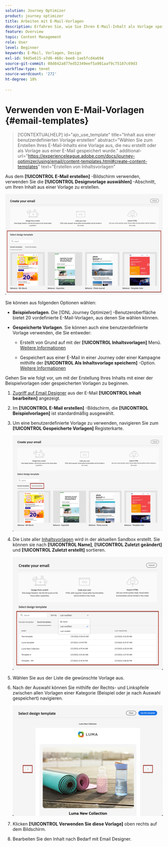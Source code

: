 ```yaml
---
solution: Journey Optimizer
product: journey optimizer
title: Arbeiten mit E-Mail-Vorlagen
description: Erfahren Sie, wie Sie Ihren E-Mail-Inhalt als Vorlage speichern und ihn in Journey Optimizer wiederverwenden.
feature: Overview
topic: Content Management
role: User
level: Beginner
keywords: E-Mail, Vorlagen, Design
exl-id: 94d5e615-a7d6-468c-bee8-1ae5fcd4a694
source-git-commit: 08d842a877ed52349eef5a901aaf9c75187c69d3
workflow-type: tm+mt
source-wordcount: '272'
ht-degree: 18%

---
```


# Verwenden von E-Mail-Vorlagen {#email-templates}

>[!CONTEXTUALHELP]
>id="ajo_use_template"
>title="Inhalt aus einer benutzerdefinierten Vorlage erstellen"
>abstract="Wählen Sie zum Erstellen Ihres E-Mail-Inhalts eine Vorlage aus, die neu erstellt oder als Vorlage aus einer E-Mail gespeichert wurde."
>additional-url="https://experienceleague.adobe.com/docs/journey-optimizer/using/email/content-templates.html#create-content-templates" text="Erstellen von Inhaltsvorlagen"

Aus dem **[!UICONTROL E-Mail erstellen]** -Bildschirm verwenden, verwenden Sie die **[!UICONTROL Designvorlage auswählen]** -Abschnitt, um Ihren Inhalt aus einer Vorlage zu erstellen.

![](assets/email_designer-templates.png)

Sie können aus folgenden Optionen wählen:

* **Beispielvorlagen**. Die [!DNL Journey Optimizer] -Benutzeroberfläche bietet 20 vordefinierte E-Mail-Vorlagen, aus denen Sie wählen können.

* **Gespeicherte Vorlagen**. Sie können auch eine benutzerdefinierte Vorlage verwenden, die Sie entweder:

   * Erstellt von Grund auf mit der **[!UICONTROL Inhaltsvorlagen]** Menü. [Weitere Informationen](content-templates.md#create-template-from-scratch)

   * Gespeichert aus einer E-Mail in einer Journey oder einer Kampagne mithilfe der **[!UICONTROL Als Inhaltsvorlage speichern]** -Option. [Weitere Informationen](content-templates.md#save-as-template)

Gehen Sie wie folgt vor, um mit der Erstellung Ihres Inhalts mit einer der Beispielvorlagen oder gespeicherten Vorlagen zu beginnen.

1. [Zugriff auf Email Designer](get-started-email-design.md) aus der E-Mail **[!UICONTROL Inhalt bearbeiten]** angezeigt.

1. Im **[!UICONTROL E-Mail erstellen]** -Bildschirm, die **[!UICONTROL Beispielvorlagen]** ist standardmäßig ausgewählt.

1. Um eine benutzerdefinierte Vorlage zu verwenden, navigieren Sie zum **[!UICONTROL Gespeicherte Vorlagen]** Registerkarte.

   ![](assets/email_designer-saved-templates-tab.png)

1. Die Liste aller [Inhaltsvorlagen](content-templates.md#create-content-templates) wird in der aktuellen Sandbox erstellt. Sie können sie nach **[!UICONTROL Name]**, **[!UICONTROL Zuletzt geändert]** und **[!UICONTROL Zuletzt erstellt]** sortieren.

   ![](assets/email_designer-saved-templates-filter.png)

1. Wählen Sie aus der Liste die gewünschte Vorlage aus.

1. Nach der Auswahl können Sie mithilfe der Rechts- und Linkspfeile zwischen allen Vorlagen einer Kategorie (Beispiel oder je nach Auswahl gespeichert) navigieren.

   ![](assets/email_designer-saved-templates-navigate.png)

1. Klicken **[!UICONTROL Verwenden Sie diese Vorlage]** oben rechts auf dem Bildschirm.

1. Bearbeiten Sie den Inhalt nach Bedarf mit Email Designer.
